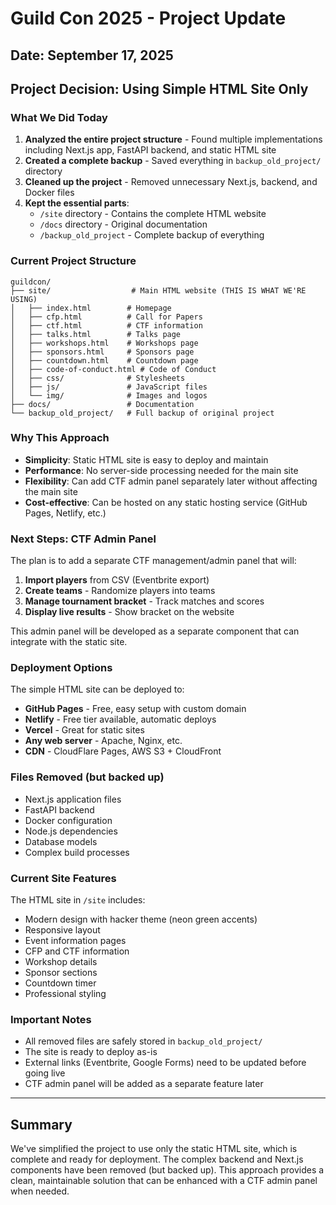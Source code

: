 # Guild Con 2025 - Project Update
## Date: September 17, 2025

## Project Decision: Using Simple HTML Site Only

### What We Did Today
1. **Analyzed the entire project structure** - Found multiple implementations including Next.js app, FastAPI backend, and static HTML site
2. **Created a complete backup** - Saved everything in `backup_old_project/` directory
3. **Cleaned up the project** - Removed unnecessary Next.js, backend, and Docker files
4. **Kept the essential parts**:
   - `/site` directory - Contains the complete HTML website
   - `/docs` directory - Original documentation
   - `/backup_old_project` - Complete backup of everything

### Current Project Structure
```
guildcon/
├── site/                  # Main HTML website (THIS IS WHAT WE'RE USING)
│   ├── index.html        # Homepage
│   ├── cfp.html          # Call for Papers
│   ├── ctf.html          # CTF information
│   ├── talks.html        # Talks page
│   ├── workshops.html    # Workshops page
│   ├── sponsors.html     # Sponsors page
│   ├── countdown.html    # Countdown page
│   ├── code-of-conduct.html # Code of Conduct
│   ├── css/              # Stylesheets
│   ├── js/               # JavaScript files
│   └── img/              # Images and logos
├── docs/                 # Documentation
└── backup_old_project/   # Full backup of original project
```

### Why This Approach
- **Simplicity**: Static HTML site is easy to deploy and maintain
- **Performance**: No server-side processing needed for the main site
- **Flexibility**: Can add CTF admin panel separately later without affecting the main site
- **Cost-effective**: Can be hosted on any static hosting service (GitHub Pages, Netlify, etc.)

### Next Steps: CTF Admin Panel
The plan is to add a separate CTF management/admin panel that will:
1. **Import players** from CSV (Eventbrite export)
2. **Create teams** - Randomize players into teams
3. **Manage tournament bracket** - Track matches and scores
4. **Display live results** - Show bracket on the website

This admin panel will be developed as a separate component that can integrate with the static site.

### Deployment Options
The simple HTML site can be deployed to:
- **GitHub Pages** - Free, easy setup with custom domain
- **Netlify** - Free tier available, automatic deploys
- **Vercel** - Great for static sites
- **Any web server** - Apache, Nginx, etc.
- **CDN** - CloudFlare Pages, AWS S3 + CloudFront

### Files Removed (but backed up)
- Next.js application files
- FastAPI backend
- Docker configuration
- Node.js dependencies
- Database models
- Complex build processes

### Current Site Features
The HTML site in `/site` includes:
- Modern design with hacker theme (neon green accents)
- Responsive layout
- Event information pages
- CFP and CTF information
- Workshop details
- Sponsor sections
- Countdown timer
- Professional styling

### Important Notes
- All removed files are safely stored in `backup_old_project/`
- The site is ready to deploy as-is
- External links (Eventbrite, Google Forms) need to be updated before going live
- CTF admin panel will be added as a separate feature later

---

## Summary
We've simplified the project to use only the static HTML site, which is complete and ready for deployment. The complex backend and Next.js components have been removed (but backed up). This approach provides a clean, maintainable solution that can be enhanced with a CTF admin panel when needed.